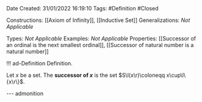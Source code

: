 <br />
<br />

Date Created: 31/01/2022 16:19:10
Tags: #Definition #Closed 

Constructions: [[Axiom of Infinity]], [[Inductive Set]]
Generalizations: _Not Applicable_

Types: _Not Applicable_
Examples: _Not Applicable_
Properties: [[Successor of an ordinal is the next smallest ordinal]], [[Successor of natural number is a natural number]]

!!! ad-Definition Definition.

Let $x$ be a set. The **successor of $x$** is the set $S\l(x\r)\coloneqq x\cup\l\{x\r\}$.

--- admonition
